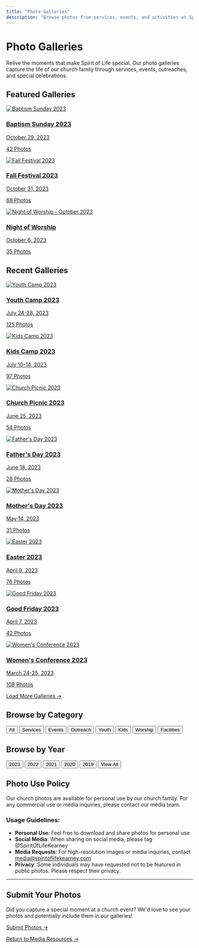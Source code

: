 ```yaml
---
title: "Photo Galleries"
description: "Browse photos from services, events, and activities at Spirit of Life Church in Kearney, Nebraska."
---
```


# Photo Galleries

Relive the moments that make Spirit of Life special. Our photo galleries capture the life of our church family through services, events, outreaches, and special celebrations.

## Featured Galleries

<div class="gallery-grid featured">
  <div class="gallery-card">
    <a href="#">
      <img src="/images/galleries/baptism-sunday-2023/cover.jpg" alt="Baptism Sunday 2023">
      <div class="gallery-info">
        <h3>Baptism Sunday 2023</h3>
        <p class="date">October 29, 2023</p>
        <p class="count">42 Photos</p>
      </div>
    </a>
  </div>
  
  <div class="gallery-card">
    <a href="#">
      <img src="/images/galleries/fall-festival-2023/cover.jpg" alt="Fall Festival 2023">
      <div class="gallery-info">
        <h3>Fall Festival 2023</h3>
        <p class="date">October 31, 2023</p>
        <p class="count">68 Photos</p>
      </div>
    </a>
  </div>
  
  <div class="gallery-card">
    <a href="#">
      <img src="/images/galleries/worship-night-oct-2023/cover.jpg" alt="Night of Worship - October 2023">
      <div class="gallery-info">
        <h3>Night of Worship</h3>
        <p class="date">October 6, 2023</p>
        <p class="count">35 Photos</p>
      </div>
    </a>
  </div>
</div>

## Recent Galleries

<div class="gallery-grid">
  <div class="gallery-card">
    <a href="#">
      <img src="/images/galleries/youth-camp-2023/cover.jpg" alt="Youth Camp 2023">
      <div class="gallery-info">
        <h3>Youth Camp 2023</h3>
        <p class="date">July 24-28, 2023</p>
        <p class="count">125 Photos</p>
      </div>
    </a>
  </div>
  
  <div class="gallery-card">
    <a href="#">
      <img src="/images/galleries/kids-camp-2023/cover.jpg" alt="Kids Camp 2023">
      <div class="gallery-info">
        <h3>Kids Camp 2023</h3>
        <p class="date">July 10-14, 2023</p>
        <p class="count">97 Photos</p>
      </div>
    </a>
  </div>
  
  <div class="gallery-card">
    <a href="#">
      <img src="/images/galleries/church-picnic-2023/cover.jpg" alt="Church Picnic 2023">
      <div class="gallery-info">
        <h3>Church Picnic 2023</h3>
        <p class="date">June 25, 2023</p>
        <p class="count">54 Photos</p>
      </div>
    </a>
  </div>
  
  <div class="gallery-card">
    <a href="#">
      <img src="/images/galleries/fathers-day-2023/cover.jpg" alt="Father's Day 2023">
      <div class="gallery-info">
        <h3>Father's Day 2023</h3>
        <p class="date">June 18, 2023</p>
        <p class="count">28 Photos</p>
      </div>
    </a>
  </div>
  
  <div class="gallery-card">
    <a href="#">
      <img src="/images/galleries/mothers-day-2023/cover.jpg" alt="Mother's Day 2023">
      <div class="gallery-info">
        <h3>Mother's Day 2023</h3>
        <p class="date">May 14, 2023</p>
        <p class="count">31 Photos</p>
      </div>
    </a>
  </div>
  
  <div class="gallery-card">
    <a href="#">
      <img src="/images/galleries/easter-2023/cover.jpg" alt="Easter 2023">
      <div class="gallery-info">
        <h3>Easter 2023</h3>
        <p class="date">April 9, 2023</p>
        <p class="count">76 Photos</p>
      </div>
    </a>
  </div>
  
  <div class="gallery-card">
    <a href="#">
      <img src="/images/galleries/good-friday-2023/cover.jpg" alt="Good Friday 2023">
      <div class="gallery-info">
        <h3>Good Friday 2023</h3>
        <p class="date">April 7, 2023</p>
        <p class="count">42 Photos</p>
      </div>
    </a>
  </div>
  
  <div class="gallery-card">
    <a href="#">
      <img src="/images/galleries/womens-conference-2023/cover.jpg" alt="Women's Conference 2023">
      <div class="gallery-info">
        <h3>Women's Conference 2023</h3>
        <p class="date">March 24-25, 2023</p>
        <p class="count">108 Photos</p>
      </div>
    </a>
  </div>
</div>

[Load More Galleries →](#)

## Browse by Category

<div class="category-filters">
  <button class="filter-button active" data-filter="all">All</button>
  <button class="filter-button" data-filter="services">Services</button>
  <button class="filter-button" data-filter="events">Events</button>
  <button class="filter-button" data-filter="outreach">Outreach</button>
  <button class="filter-button" data-filter="youth">Youth</button>
  <button class="filter-button" data-filter="kids">Kids</button>
  <button class="filter-button" data-filter="worship">Worship</button>
  <button class="filter-button" data-filter="facilities">Facilities</button>
</div>

## Browse by Year

<div class="year-filters">
  <button class="year-button active" data-year="2023">2023</button>
  <button class="year-button" data-year="2022">2022</button>
  <button class="year-button" data-year="2021">2021</button>
  <button class="year-button" data-year="2020">2020</button>
  <button class="year-button" data-year="2019">2019</button>
  <button class="year-button" data-year="all">View All</button>
</div>

## Photo Use Policy

Our church photos are available for personal use by our church family. For any commercial use or media inquiries, please contact our media team.

### Usage Guidelines:

- **Personal Use**: Feel free to download and share photos for personal use
- **Social Media**: When sharing on social media, please tag @SpiritOfLifeKearney
- **Media Requests**: For high-resolution images or media inquiries, contact [media@spiritoflifekearney.com](mailto:media@spiritoflifekearney.com)
- **Privacy**: Some individuals may have requested not to be featured in public photos. Please respect their privacy.

---

## Submit Your Photos

Did you capture a special moment at a church event? We'd love to see your photos and potentially include them in our galleries!

[Submit Photos →](#)

[Return to Media Resources →](/media) 